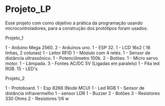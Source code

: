 # Projeto_LP

 Esse projeto com como objetivo a prática da programação usando microcontroladores, para a construção dos protótipos foram usados:
 
Projeto_1

  1 - Arduino Mega 2560.
  2 - Arduinos uno.
  1 - ESP 32.
  1 - LCD 16x2 ( 16 linhas, 2 colunas)
  1 - Leitor RFID
  1 - Módulo com 4 relés.
  1 - Sensor de distância ultrassônico.
  1 - Potenciômetro 100k.
  2 - Botões.
  1 - Micro servo motor.
  1 - Lâmpada.
  3 - Fontes AC/DC 5V (Ligadas em paralelo)
  1 - Fita led RGB.
  15 - LED's

Projeto_2

  1 - Protoboard.
  1 - Esp 8266 (Node MCU)
  1 - Led RGB
  1 - Sensor de distância infravermelho
  1 - sensor LDR
  1 - Buzzer
  2 - Botões
  3 - Resistores 330 Ohms
  2 - Resistores 1/6 w